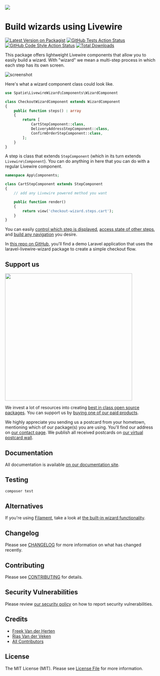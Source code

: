 
[<img src="https://github-ads.s3.eu-central-1.amazonaws.com/support-ukraine.svg?t=1" />](https://supportukrainenow.org)

# Build wizards using Livewire

[![Latest Version on Packagist](https://img.shields.io/packagist/v/spatie/laravel-livewire-wizard.svg?style=flat-square)](https://packagist.org/packages/spatie/laravel-livewire-wizard)
[![GitHub Tests Action Status](https://img.shields.io/github/workflow/status/spatie/laravel-livewire-wizard/run-tests?label=tests)](https://github.com/spatie/laravel-livewire-wizard/actions?query=workflow%3Arun-tests+branch%3Amain)
[![GitHub Code Style Action Status](https://img.shields.io/github/workflow/status/spatie/laravel-livewire-wizard/Check%20&%20fix%20styling?label=code%20style)](https://github.com/spatie/laravel-livewire-wizard/actions?query=workflow%3A"Check+%26+fix+styling"+branch%3Amain)
[![Total Downloads](https://img.shields.io/packagist/dt/spatie/laravel-livewire-wizard.svg?style=flat-square)](https://packagist.org/packages/spatie/laravel-livewire-wizard)

This package offers lightweight Livewire components that allow you to easily build a wizard. With "wizard" we mean a multi-step process in which each step has its own screen.

![screenshot](https://github.com/spatie/laravel-livewire-wizard/blob/main/docs/images/screenshot.png?raw=true)

Here's what a wizard component class could look like.

```php
use Spatie\LivewireWizard\Components\WizardComponent

class CheckoutWizardComponent extends WizardComponent
{
    public function steps() : array
    {
        return [
            CartStepComponent::class,
            DeliveryAddressStepComponent::class,
            ConfirmOrderStepComponent::class,
        ];       
    }
}
```

A step is class that extends `StepComponent` (which in its turn extends `Livewire\Component`). You can do anything in here that you can do with a regular Livewire component.

```php
namespace App\Components;

class CartStepComponent extends StepComponent
{
    // add any Livewire powered method you want

    public function render()
    {
        return view('checkout-wizard.steps.cart');
    }
}
```

You can easily [control which step is displayed](https://spatie.be/docs/laravel-livewire-wizard/v1/usage/navigating-steps), [access state of other steps](https://spatie.be/docs/laravel-livewire-wizard/v1/usage/accessing-state), and [build any navigation](https://spatie.be/docs/laravel-livewire-wizard/v1/usage/rendering-navigation) you desire.

In [this repo on GitHub](https://github.com/spatie/laravel-livewire-wizard-demo-app), you'll find a demo Laravel application that uses the laravel-livewire-wizard package to create a simple checkout flow.

## Support us

[<img src="https://github-ads.s3.eu-central-1.amazonaws.com/laravel-livewire-wizard.jpg?t=1" width="419px" />](https://spatie.be/github-ad-click/laravel-livewire-wizard)

We invest a lot of resources into creating [best in class open source packages](https://spatie.be/open-source). You can support us by [buying one of our paid products](https://spatie.be/open-source/support-us).

We highly appreciate you sending us a postcard from your hometown, mentioning which of our package(s) you are using. You'll find our address on [our contact page](https://spatie.be/about-us). We publish all received postcards on [our virtual postcard wall](https://spatie.be/open-source/postcards).

## Documentation

All documentation is available [on our documentation site](https://spatie.be/docs/laravel-livewire-wizard).

## Testing

```bash
composer test
```

## Alternatives

If you're using [Filament](https://filamentphp.com), take a look at [the built-in wizard functionality](https://filamentphp.com/docs/2.x/forms/layout#wizard).

## Changelog

Please see [CHANGELOG](CHANGELOG.md) for more information on what has changed recently.

## Contributing

Please see [CONTRIBUTING](https://github.com/spatie/.github/blob/main/CONTRIBUTING.md) for details.

## Security Vulnerabilities

Please review [our security policy](../../security/policy) on how to report security vulnerabilities.

## Credits

- [Freek Van der Herten](https://github.com/freekmurze)
- [Rias Van der Veken](https://github.com/riasvdv)
- [All Contributors](../../contributors)

## License

The MIT License (MIT). Please see [License File](LICENSE.md) for more information.
